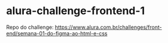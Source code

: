 # alura-challenge-frontend-1
 Repo do challenge: https://www.alura.com.br/challenges/front-end/semana-01-do-figma-ao-html-e-css
